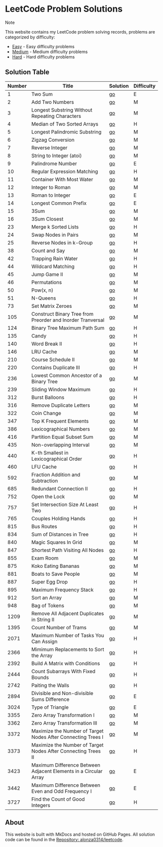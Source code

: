 # LeetCode Problem Solutions

> [!Note]
> This website contains my LeetCode problem solving records, problems are categorized by difficulty:
>
> - [Easy](Easy/) - Easy difficulty problems
> - [Medium](Medium/) - Medium difficulty problems
> - [Hard](Hard/) - Hard difficulty problems

## Solution Table

| Number | Title | Solution | Difficulty |
| - | - | - | - |
| 1 | Two Sum | [go](Easy/1%20Two%20Sum.md) | E |
| 2 | Add Two Numbers | [go](Medium/2%20Add%20Two%20Numbers.md) | M |
| 3 | Longest Substring Without Repeating Characters | [go](Medium/3%20Longest%20Substring%20Without%20Repeating%20Characters.md) | M |
| 4 | Median of Two Sorted Arrays | [go](Hard/4%20Median%20of%20Two%20Sorted%20Arrays.md) | H |
| 5 | Longest Palindromic Substring | [go](Medium/5%20Longest%20Palindromic%20Substring.md) | M |
| 6 | Zigzag Conversion | [go](Medium/6%20Zigzag%20Conversion.md) | M |
| 7 | Reverse Integer | [go](Medium/7%20Reverse%20Integer.md) | M |
| 8 | String to Integer (atoi) | [go](Medium/8%20String%20to%20Integer%20(atoi).md) | M |
| 9 | Palindrome Number | [go](Easy/9%20Palindrome%20Number.md) | E |
| 10 | Regular Expression Matching | [go](Hard/10%20Regular%20Expression%20Matching.md) | H |
| 11 | Container With Most Water | [go](Medium/11%20Container%20With%20Most%20Water.md) | M |
| 12 | Integer to Roman | [go](Medium/12%20Integer%20to%20Roman.md) | M |
| 13 | Roman to Integer | [go](Easy/13%20Roman%20to%20Integer.md) | E |
| 14 | Longest Common Prefix | [go](Easy/14%20Longest%20Common%20Prefix.md) | E |
| 15 | 3Sum | [go](Medium/15%203Sum.md) | M |
| 16 | 3Sum Closest | [go](Medium/16%203Sum%20Closest.md) | M |
| 23 | Merge k Sorted Lists | [go](Hard/23%20Merge%20k%20Sorted%20Lists.md) | H |
| 24 | Swap Nodes in Pairs | [go](Medium/24%20Swap%20Nodes%20in%20Pairs.md) | M |
| 25 | Reverse Nodes in k-Group | [go](Hard/25%20Reverse%20Nodes%20in%20k-Group.md) | H |
| 38 | Count and Say | [go](Medium/38%20Count%20and%20Say.md) | M |
| 42 | Trapping Rain Water | [go](Hard/42%20Trapping%20Rain%20Water.md) | H |
| 44 | Wildcard Matching | [go](Hard/44%20Wildcard%20Matching.md) | H |
| 45 | Jump Game II | [go](Medium/45%20Jump%20Game%20II.md) | M |
| 46 | Permutations | [go](Medium/46%20Permutations.md) | M |
| 50 | Pow(x, n) | [go](Medium/50%20Pow(x,%20n).md) | M |
| 51 | N-Queens | [go](Hard/51%20N-Queens.md) | H |
| 73 | Set Matrix Zeroes | [go](Medium/73%20Set%20Matrix%20Zeroes.md) | M |
| 105 | Construct Binary Tree from Preorder and Inorder Tranversal | [go](Medium/105%20Construct%20Binary%20Tree%20from%20Preorder%20and%20Inorder%20Tranversal.md) | M |
| 124 | Binary Tree Maximum Path Sum | [go](Hard/124%20Binary%20Tree%20Maximum%20Path%20Sum.md) | H |
| 135 | Candy | [go](Hard/135%20Candy.md) | H |
| 140 | Word Break II | [go](Hard/140%20Word%20Break%20II.md) | H |
| 146 | LRU Cache | [go](Medium/146%20LRU%20Cache.md) | M |
| 210 | Course Schedule II | [go](Medium/210%20Course%20Schedule%20II.md) | M |
| 220 | Contains Duplicate III | [go](Hard/220%20Contains%20Duplicate%20III.md) | H |
| 236 | Lowest Common Ancestor of a Binary Tree | [go](Medium/236%20Lowest%20Common%20Ancestor%20of%20a%20Binary%20Tree.md) | M |
| 239 | Sliding Window Maximum | [go](Hard/239%20Sliding%20Window%20Maximum.md) | H |
| 312 | Burst Balloons | [go](Hard/312%20Burst%20Balloons.md) | H |
| 316 |  Remove Duplicate Letters | [go](Medium/316.%20Remove%20Duplicate%20Letters.md) | M |
| 322 | Coin Change | [go](Medium/322%20Coin%20Change.md) | M |
| 347 | Top K Frequent Elements | [go](Medium/347%20Top%20K%20Frequent%20Elements.md) | M |
| 386 | Lexicographical Numbers | [go](Medium/386%20Lexicographical%20Numbers.md) | M |
| 416 | Partition Equal Subset Sum | [go](Medium/416%20Partition%20Equal%20Subset%20Sum.md) | M |
| 435 | Non-overlapping Interval | [go](Medium/435%20Non-overlapping%20Intervals.md) | M |
| 440 | K-th Smallest in Lexicographical Order | [go](Hard/440%20K-th%20Smallest%20in%20Lexicographical%20Order.md) | H |
| 460 | LFU Cache | [go](Hard/460%20LFU%20Cache.md) | H |
| 592 | Fraction Addition and Subtraction | [go](Medium/592%20Fraction%20Addition%20and%20Subtraction.md) | M |
| 685 | Redundant Connection II | [go](Hard/685%20Redundant%20Connection%20II.md) | H |
| 752 | Open the Lock | [go](Medium/752%20Open%20the%20Lock.md) | M |
| 757 | Set Intersection Size At Least Two | [go](Hard/757%20Set%20Intersection%20Size%20At%20Least%20Two.md) | H |
| 765 | Couples Holding Hands | [go](Hard/765%20Couples%20Holding%20Hands.md) | H |
| 815 | Bus Routes | [go](Hard/815%20Bus%20Routes.md) | H |
| 834 | Sum of Distances in Tree | [go](Hard/834%20Sum%20of%20Distances%20in%20Tree.md) | H |
| 840 | Magic Squares In Grid | [go](Medium/840%20Magic%20Squares%20In%20Grid.md) | M |
| 847 | Shortest Path Visiting All Nodes | [go](Hard/847%20Shortest%20Path%20Visiting%20All%20Nodes.md) | H |
| 855 | Exam Room | [go](Medium/855%20Exam%20Room.md) | M |
| 875 | Koko Eating Bananas | [go](Medium/875%20Koko%20Eating%20Bananas.md) | M |
| 881 | Boats to Save People | [go](Medium/881%20Boats%20to%20Save%20People.md) | M |
| 887 | Super Egg Drop | [go](Hard/887%20Super%20Egg%20Drop.md) | H |
| 895 | Maximum Frequency Stack | [go](Hard/895%20Maximum%20Frequency%20Stack.md) | H |
| 912 | Sort an Array | [go](Medium/912%20Sort%20an%20Array.md) | M |
| 948 | Bag of Tokens | [go](Medium/948%20Bag%20Of%20Tokens.md) | M |
| 1209 | Remove All Adjacent Duplicates in String II | [go](Medium/1209%20Remove%20All%20Adjacent%20Duplicates%20in%20String%20II.md) | M |
| 1395 | Count Number of Trams | [go](Medium/1395%20Count%20Number%20of%20Teams.md) | M |
| 2071 | Maximum Number of Tasks You Can Assign | [go](Hard/2071%20Maximum%20Number%20of%20Tasks%20You%20Can%20Assign.md) | H |
| 2366 | Mimimum Replacements to Sort the Array | [go](Hard/2366%20Minimum%20Replacements%20to%20Sort%20the%20Array.md) | H |
| 2392 | Build A Matrix with Conditions | [go](Hard/2392%20Build%20A%20Matrix%20With%20Conditions.md) | H |
| 2444 | Count Subarrays With Fixed Bounds | [go](Hard/2444%20Count%20Subarrays%20With%20Fixed%20Bounds.md) | H |
| 2742 | Paiting the Walls | [go](Hard/2742%20Painting%20the%20Walls.md) | H |
| 2894 | Divisible and Non-divisible Sums Difference | [go](Easy/2894%20Divisible%20and%20Non-divisible%20Sums%20Difference.md) | E |
| 3024 | Type of Triangle | [go](Easy/3024%20Type%20of%20Triangle.md) | E |
| 3355 | Zero Array Transformation I | [go](Medium/3355%20Zero%20Array%20Transformation%20I.md) | M |
| 3362 | Zero Array Transformation III | [go](Medium/3362%20Zero%20Array%20Transformation%20III.md) | M |
| 3372 | Maximize the Number of Target Nodes After Connecting Trees I | [go](Medium/3372%20Maximize%20the%20Number%20of%20Target%20Nodes%20After%20Connecting%20Trees%20I.md) | M |
| 3373 | Maximize the Number of Target Nodes After Connecting Trees II | [go](Hard/3373%20Maximize%20the%20Number%20of%20Target%20Nodes%20After%20Connecting%20Trees%20II.md) | H |
| 3423 | Maximum Difference Between Adjacent Elements in a Circular Array | [go](Easy/3423%20Maximum%20Difference%20Between%20Adjacent%20Elements%20in%20a%20Circular%20Array.md) | E |
| 3442 | Maximum Difference Between Even and Odd Frequency I | [go](Easy/3442%20Maximum%20Difference%20Between%20Even%20and%20Odd%20Frequency%20I.md) | E |
| 3727 | Find the Count of Good Integers | [go](Hard/3727%20Find%20the%20Count%20of%20Good%20Integers.md) | H |

## About

This website is built with MkDocs and hosted on GitHub Pages. All solution code can be found in the [Repository: alonza0314/leetcode](https://github.com/alonza0314/leetcode).
